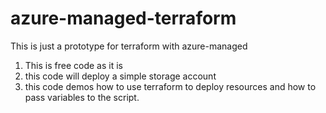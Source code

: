 # azure-managed-terraform
This is just a prototype for terraform with azure-managed 
1. This is free code as it is
1. this code will deploy a simple storage account
1. this code demos how to use terraform to deploy resources and how to pass variables to the script.
